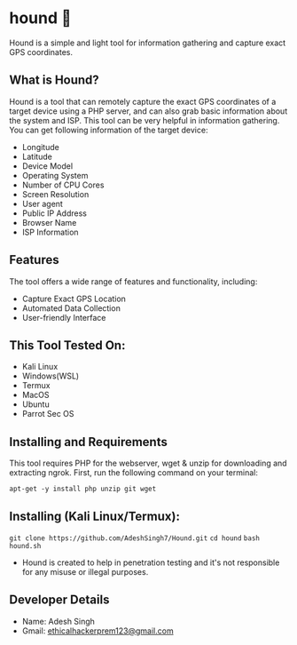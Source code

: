 # hound 🐶

Hound is a simple and light tool for information gathering and capture exact GPS coordinates.

## What is Hound?

Hound is a tool that can remotely capture the exact GPS coordinates of a target device using a PHP server, and can also grab basic information about the system and ISP. This tool can be very helpful in information gathering. You can get following information of the target device:

- Longitude
- Latitude
- Device Model
- Operating System
- Number of CPU Cores
- Screen Resolution
- User agent
- Public IP Address
- Browser Name
- ISP Information

## Features

The tool offers a wide range of features and functionality, including:

- Capture Exact GPS Location
- Automated Data Collection
- User-friendly Interface

## This Tool Tested On:

- Kali Linux
- Windows(WSL)
- Termux
- MacOS
- Ubuntu
- Parrot Sec OS

## Installing and Requirements

This tool requires PHP for the webserver, wget & unzip for downloading and extracting ngrok. First, run the following command on your terminal:

`apt-get -y install php unzip git wget`

## Installing (Kali Linux/Termux):

`git clone https://github.com/AdeshSingh7/Hound.git`
`cd hound`
`bash hound.sh`

- Hound is created to help in penetration testing and it's not responsible for any misuse or illegal purposes.

## Developer Details

- Name: Adesh Singh
- Gmail: ethicalhackerprem123@gmail.com
